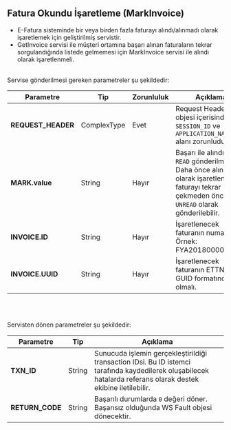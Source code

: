 ## Fatura Okundu İşaretleme (MarkInvoice)
* E-Fatura sisteminde bir veya birden fazla faturayı alındı/alınmadı olarak işaretlemek için geliştirilmiş servistir.
* GetInvoice servisi ile müşteri ortamına başarı alınan faturaların tekrar sorgulandığında listede gelmemesi için MarkInvoice servisi ile alındı olarak işaretlenmeli.

<br>
Servise gönderilmesi gereken parametreler şu şekildedir:

Parametre | Tip         | Zorunluluk  | Açıklama
--------- | ----------- | ----------- | -----------
**REQUEST_HEADER** | ComplexType | Evet | Request Header objesi içerisinde `SESSION_ID` ve `APPLICATION_NAME` alanı zorunludur.
**MARK.value** | String  | Hayır | Başarı ile alındıysa `READ` gönderilmeli. Daha önce alındı olarak işaretlenen bir faturayı tekrar çekmeden önce `UNREAD` olarak gönderilebilir.
**INVOICE.ID** | String  | Hayır | İşaretlenecek faturanın numarası. Örnek: FYA2018000000001
**INVOICE.UUID** | String  | Hayır | İşaretlenecek faturanın ETTNsi. GUID formatında olmalı.
<br><br>

Servisten dönen parametreler şu şekildedir:

Parametre | Tip        | Açıklama
--------- | ----------- | -----------
**TXN_ID** | String | Sunucuda işlemin gerçekleştirildiği transaction IDsi. Bu ID istemci tarafında kaydedilerek oluşabilecek hatalarda referans olarak destek ekibine iletilebilir.
**RETURN_CODE** | String | Başarılı durumlarda `0` değeri döner. Başarısız olduğunda WS Fault objesi dönecektir.
